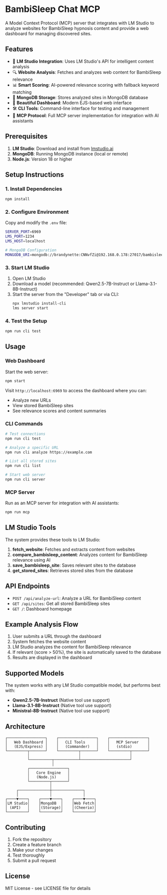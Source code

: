 # BambiSleep Chat MCP

A Model Context Protocol (MCP) server that integrates with LM Studio to analyze websites for BambiSleep hypnosis content and provide a web dashboard for managing discovered sites.

## Features

- 🧠 **LM Studio Integration**: Uses LM Studio's API for intelligent content analysis
- 🔍 **Website Analysis**: Fetches and analyzes web content for BambiSleep relevance
- 📊 **Smart Scoring**: AI-powered relevance scoring with fallback keyword matching
- 💾 **MongoDB Storage**: Stores analyzed sites in MongoDB database
- 🎨 **Beautiful Dashboard**: Modern EJS-based web interface
- 🛠️ **CLI Tools**: Command-line interface for testing and management
- 🔌 **MCP Protocol**: Full MCP server implementation for integration with AI assistants

## Prerequisites

1. **LM Studio**: Download and install from [lmstudio.ai](https://lmstudio.ai)
2. **MongoDB**: Running MongoDB instance (local or remote)
3. **Node.js**: Version 18 or higher

## Setup Instructions

### 1. Install Dependencies

```bash
npm install
```

### 2. Configure Environment

Copy and modify the `.env` file:

```bash
SERVER_PORT=6969
LMS_PORT=1234
LMS_HOST=localhost

# MongoDB Configuration  
MONGODB_URI=mongodb://brandynette:CNNvfZi@192.168.0.178:27017/bambisleep?authSource=admin
```

### 3. Start LM Studio

1. Open LM Studio
2. Download a model (recommended: Qwen2.5-7B-Instruct or Llama-3.1-8B-Instruct)
3. Start the server from the "Developer" tab or via CLI:
   ```bash
   npx lmstudio install-cli
   lms server start
   ```

### 4. Test the Setup

```bash
npm run cli test
```

## Usage

### Web Dashboard

Start the web server:

```bash
npm start
```

Visit `http://localhost:6969` to access the dashboard where you can:
- Analyze new URLs
- View stored BambiSleep sites
- See relevance scores and content summaries

### CLI Commands

```bash
# Test connections
npm run cli test

# Analyze a specific URL
npm run cli analyze https://example.com

# List all stored sites
npm run cli list

# Start web server
npm run cli server
```

### MCP Server

Run as an MCP server for integration with AI assistants:

```bash
npm run mcp
```

## LM Studio Tools

The system provides these tools to LM Studio:

1. **fetch_website**: Fetches and extracts content from websites
2. **compare_bambisleep_content**: Analyzes content for BambiSleep relevance using AI
3. **save_bambisleep_site**: Saves relevant sites to the database
4. **get_stored_sites**: Retrieves stored sites from the database

## API Endpoints

- `POST /api/analyze-url`: Analyze a URL for BambiSleep content
- `GET /api/sites`: Get all stored BambiSleep sites
- `GET /`: Dashboard homepage

## Example Analysis Flow

1. User submits a URL through the dashboard
2. System fetches the website content
3. LM Studio analyzes the content for BambiSleep relevance
4. If relevant (score > 50%), the site is automatically saved to the database
5. Results are displayed in the dashboard

## Supported Models

The system works with any LM Studio compatible model, but performs best with:

- **Qwen2.5-7B-Instruct** (Native tool use support)
- **Llama-3.1-8B-Instruct** (Native tool use support)
- **Ministral-8B-Instruct** (Native tool use support)

## Architecture

```
┌─────────────────┐    ┌─────────────────┐    ┌─────────────────┐
│   Web Dashboard │    │   CLI Tools     │    │   MCP Server    │
│   (EJS/Express) │    │   (Commander)   │    │   (stdio)       │
└─────────┬───────┘    └─────────┬───────┘    └─────────┬───────┘
          │                      │                      │
          └──────────┬───────────┴──────────────────────┘
                     │
          ┌─────────────────┐
          │   Core Engine   │
          │   (Node.js)     │
          └─────────┬───────┘
                    │
     ┌──────────────┼──────────────┐
     │              │              │
┌────▼────┐    ┌────▼────┐    ┌────▼────┐
│LM Studio│    │MongoDB  │    │Web Fetch│
│ (API)   │    │(Storage)│    │(Cheerio)│
└─────────┘    └─────────┘    └─────────┘
```

## Contributing

1. Fork the repository
2. Create a feature branch
3. Make your changes
4. Test thoroughly
5. Submit a pull request

## License

MIT License - see LICENSE file for details
